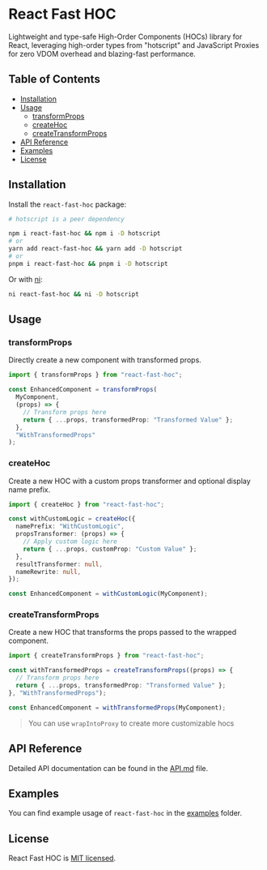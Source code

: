 # React Fast HOC

Lightweight and type-safe High-Order Components (HOCs) library for React, leveraging high-order types from "hotscript" and JavaScript Proxies for zero VDOM overhead and blazing-fast performance.

## Table of Contents

- [Installation](#installation)
- [Usage](#usage)
  - [transformProps](#transformProps)
  - [createHoc](#createHoc)
  - [createTransformProps](#createTransformProps)
- [API Reference](#api-reference)
- [Examples](#examples)
- [License](#license)

## Installation

Install the `react-fast-hoc` package:

```sh
# hotscript is a peer dependency

npm i react-fast-hoc && npm i -D hotscript
# or
yarn add react-fast-hoc && yarn add -D hotscript
# or
pnpm i react-fast-hoc && pnpm i -D hotscript
```

Or with [ni](https://www.npmjs.com/package/@antfu/ni):

```sh
ni react-fast-hoc && ni -D hotscript
```

## Usage

### transformProps

Directly create a new component with transformed props.

```typescript
import { transformProps } from "react-fast-hoc";

const EnhancedComponent = transformProps(
  MyComponent,
  (props) => {
    // Transform props here
    return { ...props, transformedProp: "Transformed Value" };
  },
  "WithTransformedProps"
);
```

### createHoc

Create a new HOC with a custom props transformer and optional display name prefix.

```typescript
import { createHoc } from "react-fast-hoc";

const withCustomLogic = createHoc({
  namePrefix: "WithCustomLogic",
  propsTransformer: (props) => {
    // Apply custom logic here
    return { ...props, customProp: "Custom Value" };
  },
  resultTransformer: null,
  nameRewrite: null,
});

const EnhancedComponent = withCustomLogic(MyComponent);
```

### createTransformProps

Create a new HOC that transforms the props passed to the wrapped component.

```typescript
import { createTransformProps } from "react-fast-hoc";

const withTransformedProps = createTransformProps((props) => {
  // Transform props here
  return { ...props, transformedProp: "Transformed Value" };
}, "WithTransformedProps");

const EnhancedComponent = withTransformedProps(MyComponent);
```

> You can use `wrapIntoProxy` to create more customizable hocs

## API Reference

Detailed API documentation can be found in the [API.md](./API.md) file.

## Examples

You can find example usage of `react-fast-hoc` in the [examples](./examples) folder.

## License

React Fast HOC is [MIT licensed](./LICENSE).
